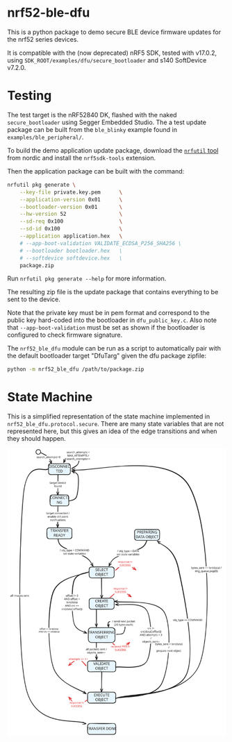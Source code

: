 # nrf52-ble-dfu

This is a python package to demo secure BLE device firmware updates for the nrf52 series devices.

It is compatible with the (now deprecated) nRF5 SDK, tested with v17.0.2, using `SDK_ROOT/examples/dfu/secure_bootloader` and s140 SoftDevice v7.2.0.

# Testing

The test target is the nRF52840 DK, flashed with the naked `secure_bootloader` using Segger Embedded Studio.
The a test update package can be built from the `ble_blinky` example found in `examples/ble_peripheral/`.

To build the demo application update package, download the [`nrfutil` tool](https://www.nordicsemi.com/Products/Development-tools/nRF-Util) from nordic and install the `nrf5sdk-tools` extension.

Then the application package can be built with the command:
```bash
nrfutil pkg generate \
	--key-file private.key.pem      \
	--application-version 0x01      \
	--bootloader-version 0x01       \
	--hw-version 52                 \
	--sd-req 0x100                  \
	--sd-id 0x100                   \
	--application application.hex 	\
	# --app-boot-validation VALIDATE_ECDSA_P256_SHA256 \
	# --bootloader bootloader.hex   \
	# --softdevice softdevice.hex   \
	package.zip
```

Run `nrfutil pkg generate --help` for more information.

The resulting zip file is the update package that contains everything to be sent to the device.

Note that the private key must be in pem format and correspond to the public key hard-coded into the bootloader in `dfu_public_key.c`.
Also note that `--app-boot-validation` must be set as shown if the bootloader is configured to check firmware signature.

The `nrf52_ble_dfu` module can be run as a script to automatically pair with the default bootloader target "DfuTarg" given the dfu package zipfile:
```bash
python -m nrf52_ble_dfu /path/to/package.zip
```

# State Machine

This is a simplified representation of the state machine implemented in `nrf52_ble_dfu.protocol.secure`.
There are many state variables that are not represented here, but this gives an idea of the edge transitions and when they should happen.

![dfu state machine](docs/assets/dfu-fsm.svg)
